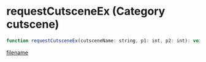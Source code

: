 # requestCutsceneEx (Category cutscene)

```js
function requestCutsceneEx(cutsceneName: string, p1: int, p2: int): void
```

[filename](requestCutsceneEx_m.md ':include')